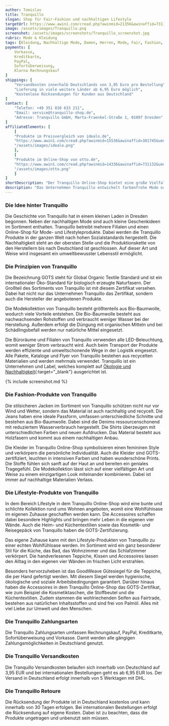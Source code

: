 ```yaml
---
author: Tomislav
title: Tranquillo 
slogan: Shop für Fair-Fashion und nachhaltigen Lifestyle
targetUrl: https://www.awin1.com/cread.php?awinmid=21356&awinaffid=731132
image: /assets/images/Tranquillo.png
screenshot: /assets/images/screenshots/Tranquillo_screenshot.jpg
rubric: Mode & Kleidung
tags: [Kleidung, Nachhaltige Mode, Damen, Herren, Mode, Fair, Fashion, GOTS zertifiziert]
payments: [
    Vorkasse,
    Kreditkarte,
    PayPal,
    Sofortüberweisung,
    Klarna Rechnungskauf
]
shippings: [
    "Versandkosten innerhalb Deutschlands von 3,95 Euro pro Bestellung",
    "Lieferung in viele weitere Länder ab 6,95 Euro möglich",
    "Kostenlose Rücksendungen für Kunden aus Deutschland"
]
contact: [
    "Telefon: +49 351 810 633 211",
    "Email: service@tranquillo-shop.de",
    "Adresse: Tranquillo GmbH, Marta-Fraenkel-Straße 1, 01097 Dresden"
]
affiliateElements: [
    [
    "Produkte im Preisvergleich von idealo.de", 
    "https://www.awin1.com/cread.php?awinmid=15536&awinaffid=381745&ued=https%3A%2F%2Fwww.idealo.de%2Fpreisvergleich%2FMainSearchProductCategory.html%3Fq%3DTranquillo", 
    "/assets/images/idealo.png"
    ],
    [
    "Produkte im Online-Shop von otto.de", 
    "https://www.awin1.com/cread.php?awinmid=14336&awinaffid=731132&ued=https%3A%2F%2Fwww.otto.de%2Fsuche%2FTranquillo%2F", 
    "/assets/images/otto.png"
    ]
]
shortDescription: "Der Tranquillo Online-Shop bietet eine große Vielfalt an umweltfreundlichen Produkten aus dem Bereich der Fair-Fashion und dem nachhaltigen Lifestyle."
description: "Das Unternehmen Tranquillo entwickelt farbenfrohe Mode nach hohen Qualitätsstandards. Jedes Jahr werden zwei detailreiche Kollektionen auf den Markt gebracht. Alle Produkte haben die GOTS-Zertifizierung, wodurch eine faire Mode, ressourcenschonende Materialien und gerechte Produktionsbedingungen sichergestellt sind."
---
```


### Die Idee hinter Tranquillo

Die Geschichte von Tranquillo hat in einem kleinen Laden in Dresden begonnen. Neben der nachhaltigen Mode sind auch kleine Geschenkideen im Sortiment enthalten. Tranquillo betreibt mehrere Filialen und einen Online-Shop für Mode- und Lifestyleprodukte. Dabei werden die Tranquillo Produkte in der ganzen Welt nach hohen Sozialstandards hergestellt. Die Nachhaltigkeit steht an der obersten Stelle und die Produktionskette von den Herstellern bis nach Deutschland ist geschlossen. Auf dieser Art und Weise wird insgesamt ein umweltbewusster Lebensstil ermöglicht.

### Die Prinzipien von Tranquillo

Die Bezeichnung GOTS steht für Global Organic Textile Standard und ist ein internationaler Öko-Standard für biologisch erzeugte Naturfasern. Der Großteil des Sortiments von Tranquillo ist mit diesem Zertifikat versehen. Dabei hat nicht nur das Unternehmen Tranquillo das Zertifikat, sondern auch die Hersteller der angebotenen Produkte.

Die Modekollektion von Tranquillo besteht größtenteils aus Bio-Baumwolle, wodurch viele Vorteile entstehen. Die Bio-Baumwolle besteht aus nachwachsenden Rohstoffen und verbraucht weniger Wasser bei der Herstellung. Außerdem erfolgt die Düngung mit organischen Mitteln und bei Schädlingsbefall werden nur natürliche Mittel eingesetzt.

Die Büroräume und Filialen von Tranquillo verwenden alle LED-Beleuchtung, womit weniger Strom verbraucht wird. Auch beim Transport der Produkte werden effiziente und umweltschonende Wege in der Logistik eingesetzt. Alle Pakete, Kataloge und Flyer von Tranquillo bestehen aus recycelten Materialien und werden mehrmals verwendet. Tranquillo ist ein Unternehmen und Label, welches komplett auf [Ökologie und Nachhaltigkeit](https://www.tranquillo-shop.de/page/fairfashion-ecofashion-gots-biobaumwolle){:target="_blank"} ausgerichtet ist.

{% include screenshot.md %}

### Die Fashion-Produkte von Tranquillo

Die stilsicheren Jacken im Sortiment von Tranquillo schützen nicht nur vor Wind und Wetter, sondern das Material ist auch nachhaltig und recycelt. Die Jeans haben eine ideale Passform, umfassen unterschiedliche Schnitte und bestehen aus Bio-Baumwolle. Dabei sind die Denims ressourcenschonend mit reduziertem Wasserverbrauch hergestellt. Die Shirts überzeugen mit unterschiedlichen Farben und neuen Aufdrucken. Das Material besteht aus Holzfasern und kommt aus einem nachhaltigen Anbau.

Die Kleider im Tranquillo Online-Shop symbolisieren einen femininen Style und verkörpern die persönliche Individualität. Auch die Kleider sind GOTS-zertifiziert, leuchten in intensiven Farben und haben wunderschöne Prints. Die Stoffe fühlen sich sanft auf der Haut an und bereiten ein geniales Tragegefühl. Die Modekollektion lässt sich auf einer vielfältigen Art und Weise zu einem einzigartigen Look miteinander kombinieren. Dabei ist immer auf nachhaltige Materialien Verlass.

### Die Lifestyle-Produkte von Tranquillo

In dem Bereich Lifestyle in dem Tranquillo Online-Shop wird eine bunte und schlichte Kollektion rund ums Wohnen angeboten, womit eine Wohlfühloase im eigenen Zuhause geschaffen werden kann. Die Accessoires schaffen dabei besondere Highlights und bringen mehr Leben in die eigenen vier Wände. Auch die Heim- und Küchentextilien sowie das Kosmetik- und Reisegepäck von Tranquillo haben die GOTS-Zertifizierung.

Das eigene Zuhause kann mit den Lifestyle-Produkten von Tranquillo zu einer echten Wohlfühloase werden. Im Sortiment wird ein ganz besonderer Stil für die Küche, das Bad, das Wohnzimmer und das Schlafzimmer verkörpert. Die handverlesenen Teppiche, Kissen und Accessoires lassen den Alltag in den eigenen vier Wänden im frischen Licht erstrahlen.

Besonders hervorzuheben ist das GoodWeave Gütesiegel für die Teppiche, die per Hand gefertigt werden. Mit diesem Siegel werden hygienische, ökologische und soziale Arbeitsbedingungen garantiert. Darüber hinaus haben die Accessoires in dem Tranquillo Online-Shop das GOTS-Zertifikat, wie zum Beispiel die Kosmetiktaschen, die Stoffbeutel und die Küchentextilien. Zudem stammen die wohlriechenden Seifen aus Fairtrade, bestehen aus natürlichen Inhaltsstoffen und sind frei von Palmöl. Alles mit viel Liebe zur Umwelt und den Menschen.

### Die Tranquillo Zahlungsarten

Die Tranquillo Zahlungsarten umfassen Rechnungskauf, PayPal, Kreditkarte, Sofortüberweisung und Vorkasse. Damit werden alle gängigen Zahlungsmöglichkeiten in Deutschland genutzt.

### Die Tranquillo Versandkosten

Die Tranquillo Versandkosten belaufen sich innerhalb von Deutschland auf 3,95 EUR und bei internationalen Bestellungen geht es ab 6,95 EUR los. Der Versand in Deutschland erfolgt innerhalb von 5 Werktagen mit DHL.

### Die Tranquillo Retoure

Die Rücksendung der Produkte ist in Deutschland kostenlos und kann innerhalb von 30 Tagen erfolgen. Bei internationalen Bestellungen erfolgt die Rücksendung auf eigene Kosten. Dabei ist zu beachten, dass die Produkte ungetragen und unbenutzt sein müssen.